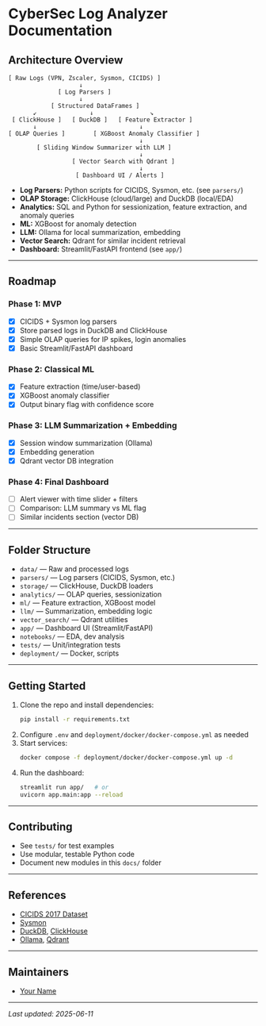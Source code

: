# CyberSec Log Analyzer Documentation

## Architecture Overview

```
[ Raw Logs (VPN, Zscaler, Sysmon, CICIDS) ]
                    ↓
              [ Log Parsers ]
                    ↓
            [ Structured DataFrames ]
       ↙               ↓                ↘
 [ ClickHouse ]   [ DuckDB ]   [ Feature Extractor ]
       ↓                             ↓
[ OLAP Queries ]        [ XGBoost Anomaly Classifier ]
                                     ↓
        [ Sliding Window Summarizer with LLM ]
                                     ↓
                  [ Vector Search with Qdrant ]
                                     ↓
                   [ Dashboard UI / Alerts ]
```

- **Log Parsers:** Python scripts for CICIDS, Sysmon, etc. (see `parsers/`)
- **OLAP Storage:** ClickHouse (cloud/large) and DuckDB (local/EDA)
- **Analytics:** SQL and Python for sessionization, feature extraction, and anomaly queries
- **ML:** XGBoost for anomaly detection
- **LLM:** Ollama for local summarization, embedding
- **Vector Search:** Qdrant for similar incident retrieval
- **Dashboard:** Streamlit/FastAPI frontend (see `app/`)

---

## Roadmap

### Phase 1: MVP
- [x] CICIDS + Sysmon log parsers
- [x] Store parsed logs in DuckDB and ClickHouse
- [x] Simple OLAP queries for IP spikes, login anomalies
- [x] Basic Streamlit/FastAPI dashboard

### Phase 2: Classical ML
- [x] Feature extraction (time/user-based)
- [x] XGBoost anomaly classifier
- [x] Output binary flag with confidence score

### Phase 3: LLM Summarization + Embedding
- [x] Session window summarization (Ollama)
- [x] Embedding generation
- [x] Qdrant vector DB integration

### Phase 4: Final Dashboard
- [ ] Alert viewer with time slider + filters
- [ ] Comparison: LLM summary vs ML flag
- [ ] Similar incidents section (vector DB)

---

## Folder Structure

- `data/` — Raw and processed logs
- `parsers/` — Log parsers (CICIDS, Sysmon, etc.)
- `storage/` — ClickHouse, DuckDB loaders
- `analytics/` — OLAP queries, sessionization
- `ml/` — Feature extraction, XGBoost model
- `llm/` — Summarization, embedding logic
- `vector_search/` — Qdrant utilities
- `app/` — Dashboard UI (Streamlit/FastAPI)
- `notebooks/` — EDA, dev analysis
- `tests/` — Unit/integration tests
- `deployment/` — Docker, scripts

---

## Getting Started

1. Clone the repo and install dependencies:
   ```sh
   pip install -r requirements.txt
   ```
2. Configure `.env` and `deployment/docker/docker-compose.yml` as needed
3. Start services:
   ```sh
   docker compose -f deployment/docker/docker-compose.yml up -d
   ```
4. Run the dashboard:
   ```sh
   streamlit run app/   # or
   uvicorn app.main:app --reload
   ```

---

## Contributing
- See `tests/` for test examples
- Use modular, testable Python code
- Document new modules in this `docs/` folder

---

## References
- [CICIDS 2017 Dataset](https://www.unb.ca/cic/datasets/malmem-2017.html)
- [Sysmon](https://learn.microsoft.com/en-us/sysinternals/downloads/sysmon)
- [DuckDB](https://duckdb.org/), [ClickHouse](https://clickhouse.com/)
- [Ollama](https://ollama.com/), [Qdrant](https://qdrant.tech/)

---

## Maintainers
- [Your Name](mailto:your.email@example.com)

---

*Last updated: 2025-06-11*
